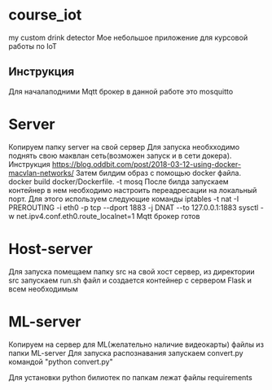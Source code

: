 # course_iot
my custom drink detector
Мое небольшое приложение для курсовой работы по IoT

## Инструкция 
Для началаподними Mqtt брокер в данной работе это mosquitto
# Server
Копируем папку server на свой сервер
Для запуска необхходимо поднять свою маквлан сеть(возможен запуск и в сети докера). Инструкция https://blog.oddbit.com/post/2018-03-12-using-docker-macvlan-networks/
Затем билдим образ с помощью docker файла. docker build docker/Dockerfile. -t mosq
После билда запускаем контейнер в нем необходимо настроить переадресации на локальный порт. Для этого используем следующие команды
    iptables -t nat -I PREROUTING -i eth0 -p tcp --dport 1883  -j DNAT --to 127.0.0.1:1883
    sysctl -w net.ipv4.conf.eth0.route_localnet=1
Mqtt брокер готов

# Host-server
Для запуска помещаем папку src на свой хост сервер, из директории src запускаем run.sh файл и создается контейнер с сервером Flask и всем необходимым

# ML-server
Копируем на сервер для ML(желательно наличие видеокарты) файлы из папки ML-server
Для запуска распознавания запускаем convert.py командой "python convert.py"


Для установки python билиотек по папкам лежат файлы requirements
